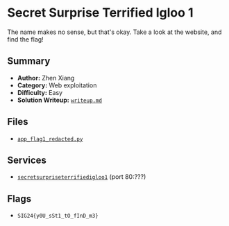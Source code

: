 # Secret Surprise Terrified Igloo 1

The name makes no sense, but that's okay.
Take a look at the website, and find the flag!

## Summary
- **Author:** Zhen Xiang
- **Category:** Web exploitation
- **Difficulty:** Easy
- **Solution Writeup:** [`writeup.md`](./soln/writeup.md)

## Files
- [`app_flag1_redacted.py`](./dist/app_flag1_redacted.py)

## Services
- [`secretsurpriseterrifiedigloo1`](./service) (port 80:???)

## Flags
- `SIG24{y0U_sSt1_tO_fInD_m3}`
